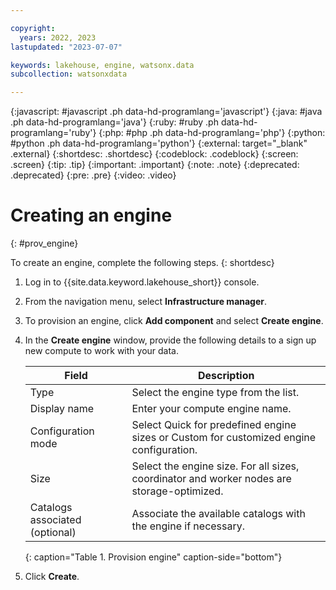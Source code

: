 ```yaml
---

copyright:
  years: 2022, 2023
lastupdated: "2023-07-07"

keywords: lakehouse, engine, watsonx.data
subcollection: watsonxdata

---
```


{:javascript: #javascript .ph data-hd-programlang='javascript'}
{:java: #java .ph data-hd-programlang='java'}
{:ruby: #ruby .ph data-hd-programlang='ruby'}
{:php: #php .ph data-hd-programlang='php'}
{:python: #python .ph data-hd-programlang='python'}
{:external: target="_blank" .external}
{:shortdesc: .shortdesc}
{:codeblock: .codeblock}
{:screen: .screen}
{:tip: .tip}
{:important: .important}
{:note: .note}
{:deprecated: .deprecated}
{:pre: .pre}
{:video: .video}

# Creating an engine
{: #prov_engine}

To create an engine, complete the following steps.
{: shortdesc}

1. Log in to {{site.data.keyword.lakehouse_short}} console.

2. From the navigation menu, select **Infrastructure manager**.

3. To provision an engine, click **Add component** and select **Create engine**.

4. In the **Create engine** window, provide the following details to a sign up new compute to work with your data.

   | Field      | Description    |
   |--------------------------------|--------------------------------------------------------------------------------------------|
   | Type    | Select the engine type from the list.   |
   | Display name   | Enter your compute engine name.  |
   | Configuration mode | Select Quick for predefined engine sizes or Custom for customized engine configuration.  |
   | Size   | Select the engine size. For all sizes, coordinator and worker nodes are storage-optimized. |
   | Catalogs associated (optional) | Associate the available catalogs with the engine if necessary.  |
   {: caption="Table 1. Provision engine" caption-side="bottom"}

5. Click **Create**.
